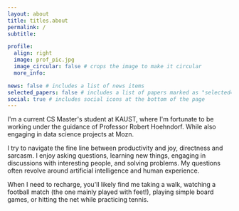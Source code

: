 ```yaml
---
layout: about
title: titles.about
permalink: /
subtitle:

profile:
  align: right
  image: prof_pic.jpg
  image_circular: false # crops the image to make it circular
  more_info:

news: false # includes a list of news items
selected_papers: false # includes a list of papers marked as "selected={true}"
social: true # includes social icons at the bottom of the page
---
```


I'm a current CS Master's student at KAUST, where I'm fortunate to be working under the guidance of Professor Robert Hoehndorf. While also engaging in data science projects at Mozn.

I try to navigate the fine line between productivity and joy, directness and sarcasm. I enjoy asking questions, learning new things, engaging in discussions with interesting people, and solving problems. My questions often revolve around artificial intelligence and human experience.

When I need to recharge, you'll likely find me taking a walk, watching a football match (the one mainly played with feet!), playing simple board games, or hitting the net while practicing tennis.
